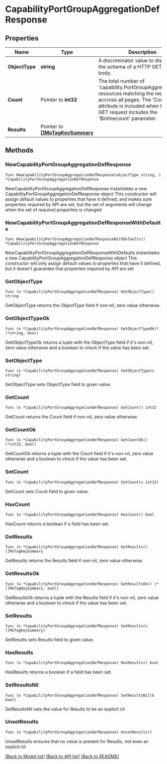 # CapabilityPortGroupAggregationDefResponse

## Properties

Name | Type | Description | Notes
------------ | ------------- | ------------- | -------------
**ObjectType** | **string** | A discriminator value to disambiguate the schema of a HTTP GET response body. | 
**Count** | Pointer to **int32** | The total number of &#39;capability.PortGroupAggregationDef&#39; resources matching the request, accross all pages. The &#39;Count&#39; attribute is included when the HTTP GET request includes the &#39;$inlinecount&#39; parameter. | [optional] 
**Results** | Pointer to [**[]MoTagKeySummary**](MoTagKeySummary.md) |  | [optional] 

## Methods

### NewCapabilityPortGroupAggregationDefResponse

`func NewCapabilityPortGroupAggregationDefResponse(objectType string, ) *CapabilityPortGroupAggregationDefResponse`

NewCapabilityPortGroupAggregationDefResponse instantiates a new CapabilityPortGroupAggregationDefResponse object
This constructor will assign default values to properties that have it defined,
and makes sure properties required by API are set, but the set of arguments
will change when the set of required properties is changed

### NewCapabilityPortGroupAggregationDefResponseWithDefaults

`func NewCapabilityPortGroupAggregationDefResponseWithDefaults() *CapabilityPortGroupAggregationDefResponse`

NewCapabilityPortGroupAggregationDefResponseWithDefaults instantiates a new CapabilityPortGroupAggregationDefResponse object
This constructor will only assign default values to properties that have it defined,
but it doesn't guarantee that properties required by API are set

### GetObjectType

`func (o *CapabilityPortGroupAggregationDefResponse) GetObjectType() string`

GetObjectType returns the ObjectType field if non-nil, zero value otherwise.

### GetObjectTypeOk

`func (o *CapabilityPortGroupAggregationDefResponse) GetObjectTypeOk() (*string, bool)`

GetObjectTypeOk returns a tuple with the ObjectType field if it's non-nil, zero value otherwise
and a boolean to check if the value has been set.

### SetObjectType

`func (o *CapabilityPortGroupAggregationDefResponse) SetObjectType(v string)`

SetObjectType sets ObjectType field to given value.


### GetCount

`func (o *CapabilityPortGroupAggregationDefResponse) GetCount() int32`

GetCount returns the Count field if non-nil, zero value otherwise.

### GetCountOk

`func (o *CapabilityPortGroupAggregationDefResponse) GetCountOk() (*int32, bool)`

GetCountOk returns a tuple with the Count field if it's non-nil, zero value otherwise
and a boolean to check if the value has been set.

### SetCount

`func (o *CapabilityPortGroupAggregationDefResponse) SetCount(v int32)`

SetCount sets Count field to given value.

### HasCount

`func (o *CapabilityPortGroupAggregationDefResponse) HasCount() bool`

HasCount returns a boolean if a field has been set.

### GetResults

`func (o *CapabilityPortGroupAggregationDefResponse) GetResults() []MoTagKeySummary`

GetResults returns the Results field if non-nil, zero value otherwise.

### GetResultsOk

`func (o *CapabilityPortGroupAggregationDefResponse) GetResultsOk() (*[]MoTagKeySummary, bool)`

GetResultsOk returns a tuple with the Results field if it's non-nil, zero value otherwise
and a boolean to check if the value has been set.

### SetResults

`func (o *CapabilityPortGroupAggregationDefResponse) SetResults(v []MoTagKeySummary)`

SetResults sets Results field to given value.

### HasResults

`func (o *CapabilityPortGroupAggregationDefResponse) HasResults() bool`

HasResults returns a boolean if a field has been set.

### SetResultsNil

`func (o *CapabilityPortGroupAggregationDefResponse) SetResultsNil(b bool)`

 SetResultsNil sets the value for Results to be an explicit nil

### UnsetResults
`func (o *CapabilityPortGroupAggregationDefResponse) UnsetResults()`

UnsetResults ensures that no value is present for Results, not even an explicit nil

[[Back to Model list]](../README.md#documentation-for-models) [[Back to API list]](../README.md#documentation-for-api-endpoints) [[Back to README]](../README.md)


